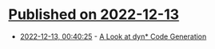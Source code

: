 # [Published on 2022-12-13](index.md)

* [2022-12-13, 00:40:25](https://lobste.rs/s/xsd1ip/look_at_dyn_code_generation) - [A Look at dyn* Code Generation](https://blog.theincredibleholk.org/blog/2022/12/12/dyn-star-codegen/)
